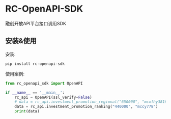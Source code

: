 # RC-OpenAPI-SDK

融创开放API平台接口调用SDK

## 安装&使用
安装:
```shell
pip install rc-openapi-sdk
```
使用案例:
```python
from rc_openapi_sdk import OpenAPI

if __name__ == '__main__':
    rc_api = OpenAPI(ssl_verify=False)
    # data = rc_api.investment_promotion_regional("650000", "mcxfhy38160")
    data = rc_api.investment_promotion_ranking("440000", "mccy778")
    print(data)
```